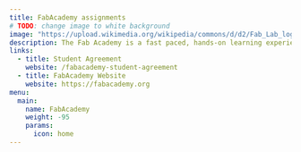 ```yaml
---
title: FabAcademy assignments
# TODO: change image to white background
image: "https://upload.wikimedia.org/wikipedia/commons/d/d2/Fab_Lab_logo.svg"
description: The Fab Academy is a fast paced, hands-on learning experience where students learn rapid-prototyping by planning and executing a new project each week, resulting in a personal portfolio of technical accomplishments.
links:
  - title: Student Agreement
    website: /fabacademy-student-agreement
  - title: FabAcademy Website
    website: https://fabacademy.org
menu:
  main:
    name: FabAcademy
    weight: -95
    params:
      icon: home
---
```

